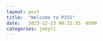 ```yaml
---
layout: post
title:  "Welcome to PISS"
date:   2023-12-23 00:31:35 -0500
categories: jekyll 
---
```

